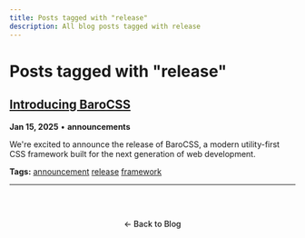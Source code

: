 ```yaml
---
title: Posts tagged with "release"
description: All blog posts tagged with release
---
```


# Posts tagged with "release"

## [Introducing BaroCSS](/blog/2025/introducing-@barocss/kit)

**Jan 15, 2025** • **announcements**

We're excited to announce the release of BaroCSS, a modern utility-first CSS framework built for the next generation of web development.

**Tags:** [announcement](/blog/tags/announcement) [release](/blog/tags/release) [framework](/blog/tags/framework)

---

<div class="back-to-blog">
  <a href="/blog/" class="back-link">← Back to Blog</a>
</div>

<style>
.back-to-blog {
  text-align: center;
  margin: 3rem 0;

.back-link {
  display: inline-block;
  padding: 0.75rem 1.5rem;
  background: var(--vp-c-bg-soft);
  color: var(--vp-c-text-1);
  text-decoration: none;
  border-radius: 8px;
  border: 1px solid var(--vp-c-divider);
  transition: all 0.2s ease;
  font-weight: 500;

.back-link:hover {
  background: var(--vp-c-brand);
  color: white;
  border-color: var(--vp-c-brand);
</style>